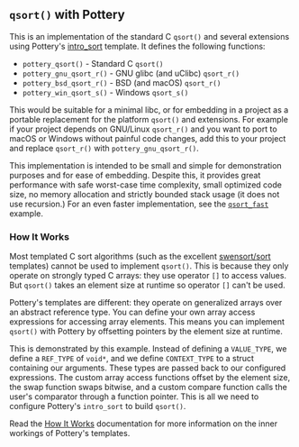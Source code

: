 ## `qsort()` with Pottery

This is an implementation of the standard C `qsort()` and several extensions using Pottery's [intro_sort](../../../include/pottery/intro_sort/`) template. It defines the following functions:

- `pottery_qsort()` - Standard C `qsort()`
- `pottery_gnu_qsort_r()` - GNU glibc (and uClibc) `qsort_r()`
- `pottery_bsd_qsort_r()` - BSD (and macOS) `qsort_r()`
- `pottery_win_qsort_s()` - Windows `qsort_s()`

This would be suitable for a minimal libc, or for embedding in a project as a portable replacement for the platform `qsort()` and extensions. For example if your project depends on GNU/Linux `qsort_r()` and you want to port to macOS or Windows without painful code changes, add this to your project and replace `qsort_r()` with `pottery_gnu_qsort_r()`.

This implementation is intended to be small and simple for demonstration purposes and for ease of embedding. Despite this, it provides great performance with safe worst-case time complexity, small optimized code size, no memory allocation and strictly bounded stack usage (it does not use recursion.) For an even faster implementation, see the [`qsort_fast`](../../../examples/pottery/qsort_fast/) example.



### How It Works

Most templated C sort algorithms (such as the excellent [swensort/sort](https://github.com/swenson/sort) templates) cannot be used to implement `qsort()`. This is because they only operate on strongly typed C arrays: they use operator `[]` to access values. But `qsort()` takes an element size at runtime so operator `[]` can't be used.

Pottery's templates are different: they operate on generalized arrays over an abstract reference type. You can define your own array access expressions for accessing array elements. This means you can implement `qsort()` with Pottery by offsetting pointers by the element size at runtime.

This is demonstrated by this example. Instead of defining a `VALUE_TYPE`, we define a `REF_TYPE` of `void*`, and we define `CONTEXT_TYPE` to a struct containing our arguments. These types are passed back to our configured expressions. The custom array access functions offset by the element size, the swap function swaps bitwise, and a custom compare function calls the user's comparator through a function pointer. This is all we need to configure Pottery's `intro_sort` to build `qsort()`.

Read the [How It Works](../../../docs/how_it_works.md) documentation for more information on the inner workings of Pottery's templates.
